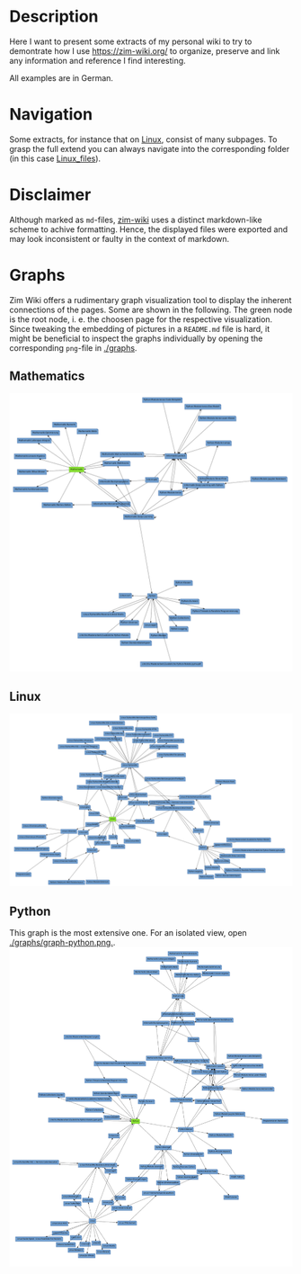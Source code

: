 # Description
Here I want to present some extracts of my personal wiki to try to demontrate how I use https://zim-wiki.org/ to organize, preserve and link any information and reference I find interesting.

All examples are in German.

# Navigation
Some extracts, for instance that on [Linux](./Linux.md), consist of many subpages. To grasp the full extend you can always navigate into the corresponding folder (in this case [Linux_files](./Linux_files)).

# Disclaimer
Although marked as `md`-files, [zim-wiki](https://zim-wiki.org/) uses a distinct markdown-like scheme to achive formatting. Hence, the displayed files were exported and may look inconsistent or faulty in the context of markdown.

# Graphs
Zim Wiki offers a rudimentary graph visualization tool to display the inherent connections of the pages. Some are shown in the following. The green node is the root node, i. e. the choosen page for the respective visualization. Since tweaking the embedding of pictures in a `README.md` file is hard, it might be beneficial to inspect the graphs individually by opening the corresponding `png`-file in [./graphs](./graphs).

## Mathematics
![](graphs/graph-mathematics.png)

## Linux
![](graphs/graph-linux.png)

## Python 
This graph is the most extensive one. For an isolated view, open [./graphs/graph-python.png.](./graph-python.png.).
![](graphs/graph-python.png)
